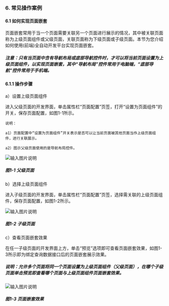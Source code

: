 ### 6. 常见操作案例

#### 6.1 如何实现页面嵌套

页面嵌套常用于当一个页面需要关联另一个页面进行展示的情况，其中被关联页面称为上级页面组件或父级页面，关联页面称为下级页面或子级页面。本节为您介绍如何使用(前端)全自动开发平台实现页面嵌套。

##### 注意：只有当页面中含有导航布局或底部导航控件时，才可以将当前页面设置为上级页面组件，以实现页面嵌套，其中“导航布局”控件常用于电脑端，“底部导航”控件常用于手机端。

#### 6.1.1 操作步骤

a）设置上级页面组件

进入父级页面的开发界面，单击属性栏“页面配置”页签，打开“设置为页面组件”的开关，保存页面配置，如图1-1所示。

```
说明：

a1）页面配置中“设置为页面组件”开关表示是否可以让当前页面被其他页面当作上级页面组件，进行关联展示。

a2）图示父级页面使用的是导航布局控件。
```

![输入图片说明](../../../images/%20SoFlu%EF%BC%88%E5%89%8D%E7%AB%AF%EF%BC%89%E5%85%A8%E8%87%AA%E5%8A%A8%E5%BC%80%E5%8F%91%E5%B9%B3%E5%8F%B0%E6%95%99%E7%A8%8B/1.%20%E6%9C%80%E6%96%B0%E7%89%88%E6%9C%AC%20-%20%E6%9B%B4%E6%96%B0%E6%97%A5%E6%9C%9F%20-%202023.01.10/6.%20%E5%B8%B8%E8%A7%81%E6%93%8D%E4%BD%9C%E6%A1%88%E4%BE%8B/image.png)

##### 图1-1 父级页面

b）选择上级页面组件

进入子级页面的开发界面，单击属性栏“页面配置”页签，选择需关联的上级页面组件，保存页面配置，如图1-2所示。

![输入图片说明](../../../images/%20SoFlu%EF%BC%88%E5%89%8D%E7%AB%AF%EF%BC%89%E5%85%A8%E8%87%AA%E5%8A%A8%E5%BC%80%E5%8F%91%E5%B9%B3%E5%8F%B0%E6%95%99%E7%A8%8B/1.%20%E6%9C%80%E6%96%B0%E7%89%88%E6%9C%AC%20-%20%E6%9B%B4%E6%96%B0%E6%97%A5%E6%9C%9F%20-%202023.01.10/6.%20%E5%B8%B8%E8%A7%81%E6%93%8D%E4%BD%9C%E6%A1%88%E4%BE%8B/1-2.png)

##### 图1-2 子级页面

c）查看页面嵌套效果

在任一子级页面的开发界面上方，单击“预览”选项即可查看页面嵌套效果，如图1-3所示即为绑定查询数据接口后的页面嵌套展示效果。

##### 说明：允许多个页面将同一个页面设置为上级页面组件（父级页面），在哪个子级页面单击预览即查看哪个页面与上级页面组件页面嵌套效果。

![输入图片说明](../../../images/%20SoFlu%EF%BC%88%E5%89%8D%E7%AB%AF%EF%BC%89%E5%85%A8%E8%87%AA%E5%8A%A8%E5%BC%80%E5%8F%91%E5%B9%B3%E5%8F%B0%E6%95%99%E7%A8%8B/1.%20%E6%9C%80%E6%96%B0%E7%89%88%E6%9C%AC%20-%20%E6%9B%B4%E6%96%B0%E6%97%A5%E6%9C%9F%20-%202023.01.10/6.%20%E5%B8%B8%E8%A7%81%E6%93%8D%E4%BD%9C%E6%A1%88%E4%BE%8B/1-3.png)

##### 图1-3 页面嵌套效果
